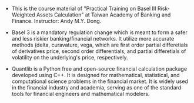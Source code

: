 - This is the course material of "Practical Training on Basel III Risk-Weighted Assets Calculation" at Taiwan Academy of Banking and Finance. Instructor: Andy M.Y. Dong.
  
- Basel 3 is a mandatory regulation change which is meant to form a safer and less riskier banking/financial networks. It utilize more accurate methods (delta, curavature, vega, which are first order partial differetials of derivatives price, second order differentials, and partial differetials of volatility on the underlying's price, respectively.
- Quantlib is a Python free and open-source financial calculation package developed using C++. It is designed for mathematical, statistical, and computational science problems in the financial market. It is widely used in the financial industry and academia, serving as one of the standard tools for financial engineers and mathematical modelers.
